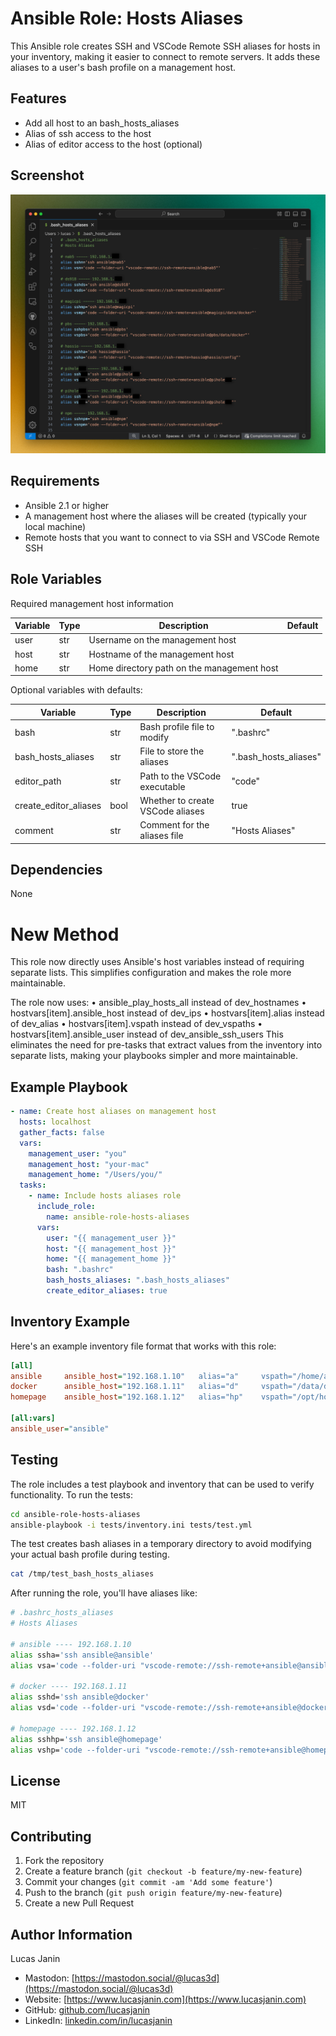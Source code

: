 # Ansible Role: Hosts Aliases

This Ansible role creates SSH and VSCode Remote SSH aliases for hosts in your inventory, making it easier to connect to remote servers. It adds these aliases to a user's bash profile on a management host.

## Features

- Add all host to an bash_hosts_aliases
- Alias of ssh access to the host
- Alias of editor access to the host (optional)

## Screenshot
![Hosts Aliases](images/hosts-aliases.png )

## Requirements

- Ansible 2.1 or higher
- A management host where the aliases will be created (typically your local machine)
- Remote hosts that you want to connect to via SSH and VSCode Remote SSH

## Role Variables

Required management host information

| Variable | Type | Description | Default |
|----------|------|-------------|---------|
|user|str|Username on the management host||
|host|str|Hostname of the management host||
|home|str|Home directory path on the management host||

Optional variables with defaults:

| Variable | Type | Description | Default |
|----------|------|-------------|---------|
|bash|str|Bash profile file to modify|".bashrc"|
|bash_hosts_aliases|str|File to store the aliases|".bash_hosts_aliases"|
|editor_path|str|Path to the VSCode executable|"code"|
|create_editor_aliases|bool|Whether to create VSCode aliases|true|
|comment|str|Comment for the aliases file|"Hosts Aliases"|

## Dependencies

None

# New Method

This role now directly uses Ansible's host variables instead of requiring separate lists. This simplifies configuration and makes the role more maintainable.

The role now uses:
	•	ansible_play_hosts_all instead of dev_hostnames
	•	hostvars[item].ansible_host instead of dev_ips
	•	hostvars[item].alias instead of dev_alias
	•	hostvars[item].vspath instead of dev_vspaths
	•	hostvars[item].ansible_user instead of dev_ansible_ssh_users
This eliminates the need for pre-tasks that extract values from the inventory into separate lists, making your playbooks simpler and more maintainable.

## Example Playbook

```yaml
- name: Create host aliases on management host
  hosts: localhost
  gather_facts: false
  vars:
    management_user: "you"
    management_host: "your-mac"
    management_home: "/Users/you/"
  tasks:
    - name: Include hosts aliases role
      include_role:
        name: ansible-role-hosts-aliases
      vars:
        user: "{{ management_user }}"
        host: "{{ management_host }}"
        home: "{{ management_home }}"
        bash: ".bashrc"
        bash_hosts_aliases: ".bash_hosts_aliases"
        create_editor_aliases: true
```

## Inventory Example

Here's an example inventory file format that works with this role:

```ini
[all]
ansible     ansible_host="192.168.1.10"   alias="a"     vspath="/home/ansible/ansible"
docker      ansible_host="192.168.1.11"   alias="d"     vspath="/data/docker"
homepage    ansible_host="192.168.1.12"   alias="hp"    vspath="/opt/homepage/config"

[all:vars]
ansible_user="ansible"
```

## Testing

The role includes a test playbook and inventory that can be used to verify functionality. To run the tests:

```bash
cd ansible-role-hosts-aliases
ansible-playbook -i tests/inventory.ini tests/test.yml
```

The test creates bash aliases in a temporary directory to avoid modifying your actual bash profile during testing.

```bash
cat /tmp/test_bash_hosts_aliases
```

After running the role, you'll have aliases like:

```bash
# .bashrc_hosts_aliases
# Hosts Aliases

# ansible ---- 192.168.1.10
alias ssha='ssh ansible@ansible'
alias vsa='code --folder-uri "vscode-remote://ssh-remote+ansible@ansible/home/ansible/ansible"'

# docker ---- 192.168.1.11
alias sshd='ssh ansible@docker'
alias vsd='code --folder-uri "vscode-remote://ssh-remote+ansible@docker/data/docker"'

# homepage ---- 192.168.1.12
alias sshhp='ssh ansible@homepage'
alias vshp='code --folder-uri "vscode-remote://ssh-remote+ansible@homepage/opt/homepage/config"'
```

## License

MIT

## Contributing

1. Fork the repository
2. Create a feature branch (`git checkout -b feature/my-new-feature`)
3. Commit your changes (`git commit -am 'Add some feature'`)
4. Push to the branch (`git push origin feature/my-new-feature`)
5. Create a new Pull Request

## Author Information

Lucas Janin
- Mastodon: [https://mastodon.social/@lucas3d](https://mastodon.social/@lucas3d)
- Website: [https://www.lucasjanin.com](https://www.lucasjanin.com)
- GitHub: [github.com/lucasjanin](https://github.com/lucasjanin)
- LinkedIn: [linkedin.com/in/lucasjanin](https://linkedin.com/in/lucasjanin)